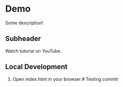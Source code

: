 # Demo

Some description!

## Subheader

Watch tutorial on YouTube.

## Local Development

1. Open index.html in your browser.# Testing commit
